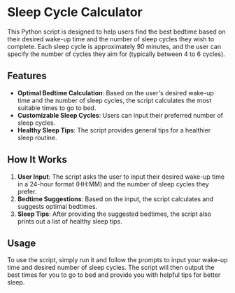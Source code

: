 # Sleep Cycle Calculator

This Python script is designed to help users find the best bedtime based on their desired wake-up time and the number of sleep cycles they wish to complete. Each sleep cycle is approximately 90 minutes, and the user can specify the number of cycles they aim for (typically between 4 to 6 cycles).

## Features

- **Optimal Bedtime Calculation**: Based on the user's desired wake-up time and the number of sleep cycles, the script calculates the most suitable times to go to bed.
- **Customizable Sleep Cycles**: Users can input their preferred number of sleep cycles.
- **Healthy Sleep Tips**: The script provides general tips for a healthier sleep routine.

## How It Works

1. **User Input**: The script asks the user to input their desired wake-up time in a 24-hour format (HH:MM) and the number of sleep cycles they prefer.
2. **Bedtime Suggestions**: Based on the input, the script calculates and suggests optimal bedtimes.
3. **Sleep Tips**: After providing the suggested bedtimes, the script also prints out a list of healthy sleep tips.

## Usage

To use the script, simply run it and follow the prompts to input your wake-up time and desired number of sleep cycles. The script will then output the best times for you to go to bed and provide you with helpful tips for better sleep.

